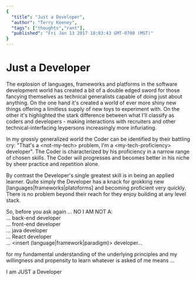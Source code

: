 ```yaml
---
{
  "title": "Just a Developer",
  "author": "Terry Keeney",
  "tags": ["thoughts","rant"],
  "published": "Fri Jan 13 2017 18:03:43 GMT-0700 (MST)"
}
---
```



# Just a Developer

The explosion of languages, frameworks and platforms in the software development world has created a bit of a double edged sword for those fancying themselves as technical generalists capable of doing just about anything.  On the one hand it's created a world of ever more shiny new things offering a limitless supply of new toys to experiment with.  On the other it's highlighted the stark difference between what I'll classify as coders and developers - making interactions with recruiters and other technical-interfacing leypersons increasingly more infuriating.

In my grossly generalized world the Coder can be identified by their battling cry: "That's a &lt;not-my-tech&gt; problem, I'm a &lt;my-tech-proficiency&gt; developer".  The Coder is characterized by his proficiency in a narrow range of chosen skills.  The Coder will progresses and becomes better in his niche by sheer practice and repetition alone.  

By contrast the Developer's single greatest skill is in being an applied learner.  Quite simply the Developer has a knack for grokking new [languages|frameworks|platoforms] and becoming proficient very quickly.  There is no problem beyond their reach for they enjoy building at any level stack.

So, before you ask again ...
NO I AM NOT A:  
... back-end developer  
... front-end developer  
... java developer  
... React developer  
... &lt;insert (language|framework|paradigm)&gt; developer...

for my fundamental understanding of the underlying principles and my willingness and propensity to learn whatever is asked of me means ...

I am JUST a Developer
